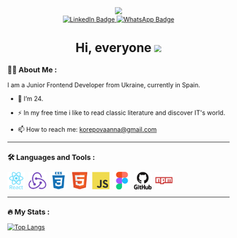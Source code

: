 <div id="header" align="center">
  <img src="https://media.giphy.com/media/cyBjN2W4SQGFT4SscZ/giphy.gif" width="300"/>
</div>
<div id="badges" align="center">
  <a href="https://www.linkedin.com/in/anna-zubakha">
    <img src="https://img.shields.io/badge/LinkedIn-blue?style=for-the-badge&logo=linkedin&logoColor=white" alt="LinkedIn Badge"/>
  </a>
  <a href="https://wa.me/380982417614">
    <img src="https://img.shields.io/badge/WhatsApp-25D366?style=for-the-badge&logo=whatsapp&logoColor=white" alt="WhatsApp Badge"/>
  </a>
</div>
<h1 align="center">
  Hi, everyone
  <img src="https://media.giphy.com/media/hvRJCLFzcasrR4ia7z/giphy.gif" width="30px"/>
</h1>

### :woman_technologist: About Me :
I am a Junior Frontend Developer from Ukraine, currently in Spain.
- :woman: I’m 24.

- :zap: In my free time i like to read classic literature and discover IT's world.

- :mailbox: How to reach me: korepovaanna@gmail.com 
----

### :hammer_and_wrench: Languages and Tools :
  <div>
 <img src="https://github.com/devicons/devicon/blob/master/icons/react/react-original-wordmark.svg" title="React" alt="React" width="40" height="40"/>&nbsp;
  <img src="https://github.com/devicons/devicon/blob/master/icons/redux/redux-original.svg" title="Redux" alt="Redux " width="40" height="40"/>&nbsp;
  <img src="https://github.com/devicons/devicon/blob/master/icons/css3/css3-plain-wordmark.svg"  title="CSS3" alt="CSS" width="40" height="40"/>&nbsp;
  <img src="https://github.com/devicons/devicon/blob/master/icons/html5/html5-original.svg" title="HTML5" alt="HTML" width="40" height="40"/>&nbsp;
  <img src="https://github.com/devicons/devicon/blob/master/icons/javascript/javascript-original.svg" title="JavaScript" alt="JavaScript" width="40" height="40"/>&nbsp;
    <img src="https://github.com/devicons/devicon/blob/master/icons/figma/figma-original.svg" title="Figma"  alt="Figma" width="40" height="40"/>&nbsp;
        <img src="https://github.com/devicons/devicon/blob/master/icons/github/github-original-wordmark.svg" title="GitHub"  alt="GitHub" width="40" height="40"/>&nbsp;
        <img src="https://github.com/devicons/devicon/blob/master/icons/npm/npm-original-wordmark.svg" title="NPM"  alt="NPM" width="40" height="40"/>&nbsp;
<!--             <img src="https://github.com/devicons/devicon/blob/master/icons/sass/sass-original.svg" title="SASS"  alt="SASS" width="40" height="40"/> -->
  </div>

---

### :fire: My Stats : 

[![Top Langs](https://github-readme-stats.vercel.app/api/top-langs/?username=annazubakha&layout=compact&theme=vision-friendly-dark)](https://github.com/anuraghazra/github-readme-stats)

